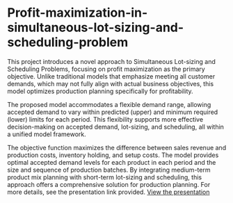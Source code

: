 # Profit-maximization-in-simultaneous-lot-sizing-and-scheduling-problem
This project introduces a novel approach to Simultaneous Lot-sizing and Scheduling Problems, focusing on profit maximization as the primary objective. Unlike traditional models that emphasize meeting all customer demands, which may not fully align with actual business objectives, this model optimizes production planning specifically for profitability.

The proposed model accommodates a flexible demand range, allowing accepted demand to vary within predicted (upper) and minimum required (lower) limits for each period. This flexibility supports more effective decision-making on accepted demand, lot-sizing, and scheduling, all within a unified model framework.

The objective function maximizes the difference between sales revenue and production costs, inventory holding, and setup costs. The model provides optimal accepted demand levels for each product in each period and the size and sequence of production batches. By integrating medium-term product mix planning with short-term lot-sizing and scheduling, this approach offers a comprehensive solution for production planning. For more details, see the presentation link provided. [View the presentation](https://www.canva.com/design/DAGUkGs_ehY/tleb-fv0hRmPHeB-HOeYHA/edit?utm_content=DAGUkGs_ehY&utm_campaign=designshare&utm_medium=link2&utm_source=sharebutton)


